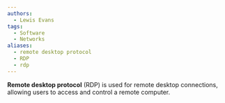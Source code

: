 ```yaml
---
authors: 
  - Lewis Evans
tags:
  - Software
  - Networks
aliases:
  - remote desktop protocol
  - RDP
  - rdp
---
```

**Remote desktop protocol** (RDP) is used for remote desktop connections, allowing users to access and control a remote computer.